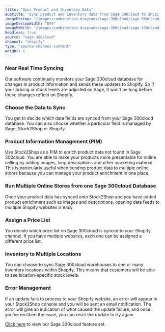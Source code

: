 ```yaml
---
title: "Sync Product and Inventory Data"
subtitle: "Sync product and inventory data from Sage 300cloud to Shopify."
imageDestop: "/images/combination-diagrams/sage-300cloud/sage-300cloud-shopify-inventory.svg"
imageDestopWidth: "849"
imageMobile: "/images/combination-diagrams/sage-300cloud/sage-300cloud-shopify-inventory.svg"
headless: true
source: "sage-300cloud"
channel: "shopify"
type: "source-channel-content"
weight: 1
---
```


### Near Real Time Syncing
Our software continually monitors your Sage 300cloud database for changes in product information and sends these updates to Shopify. So if your pricing or stock levels are adjusted on Sage, it won’t be long before these changes reflect on Shopify.

### Choose the Data to Sync
You get to decide which data fields are synced from your Sage 300cloud database. You can also choose whether a particular field is managed by Sage, Stock2Shop or Shopify.

### Product Information Management (PIM)
Use Stock2Shop as a PIM to enrich product data not found in Sage 300cloud. You are able to make your products more presentable for online selling by adding images, long descriptions and other marketing material. This is particularly useful when sending product data to multiple online stores because you can manage your product enrichment in one place.

### Run Multiple Online Stores from one Sage 300cloud Database
Once your product data has synced onto Stock2Shop and you have added product enrichment such as images and descriptions, opening data feeds to multiple Shopify websites is easy.

### Assign a Price List
You decide which price list on Sage 300cloud is synced to your Shopify channel. If you have multiple websites, each one can be assigned a different price list.

### Inventory to Multiple Locations
You can choose to sync Sage 300cloud warehouses to one or many inventory locations within Shopify. This means that customers will be able to see location-specific stock levels.

### Error Management
If an update fails to process to your Shopify website, an error will appear in your Stock2Shop console and you will be sent an email notification. The error will give an indication of what caused the update failure, and once you’ve rectified the issue, you can reset the update to try again.

[Click here](/help/features/sage-300cloud/ "Sage 300cloud Features") to view our Sage 300cloud feature set.